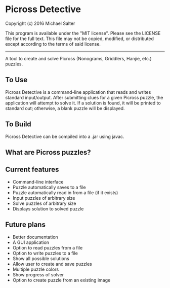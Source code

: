 # Picross Detective

Copyright (c) 2016 Michael Salter

This program is available under the "MIT license". Please see the LICENSE file for the full text.
This file may not be copied, modified, or distributed except according to the terms of said license.

- - -

A tool to create and solve Picross (Nonograms, Griddlers, Hanjie, etc.) puzzles.

## To Use
Picross Detective is a command-line application that reads and writes standard input/output. After submitting clues for a given Picross puzzle, the application will attempt to solve it. If a solution is found, it will be printed to standard out; otherwise, a blank puzzle will be displayed.

## To Build
Picross Detective can be compiled into a .jar using javac.

## What are Picross puzzles?

## Current features
* Command-line interface
* Puzzle automatically saves to a file
* Puzzle automatically read in from a file (if it exists)
* Input puzzles of arbitrary size
* Solve puzzles of arbitrary size
* Displays solution to solved puzzle

## Future plans
* Better documentation
* A GUI application
* Option to read puzzles from a file
* Option to write puzzles to a file
* Show all possible solutions
* Allow user to create and save puzzles
* Multiple puzzle colors
* Show progress of solver
* Option to create puzzle from an existing image
